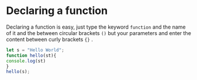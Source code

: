 # Declaring a function

Declaring a function is easy, just type the keyword `function` and the name of it and the between circular brackets `()` but your parameters and enter the content between curly brackets `{}` .

```js
let s = "Hello World";
function hello(st){
console.log(st)
}
hello(s);
```

